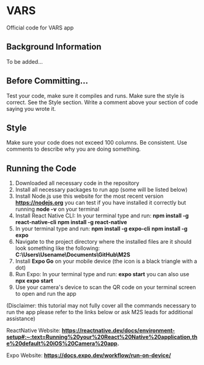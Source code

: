 # VARS
Official code for VARS app

## Background Information
To be added...

## Before Committing...
Test your code, make sure it compiles and runs.
Make sure the style is correct. See the Style section.
Write a comment above your section of code saying you wrote it.

## Style
Make sure your code does not exceed 100 columns.
Be consistent.
Use comments to describe why you are doing something.

## Running the Code
1.  Downloaded all necessary code in the repository
2.  Install all necessary packages to run app (some will be listed below)
3.  Install Node.js use this website for the most recent version
    **https://nodejs.org** you can test if you have installed it
    correctly but running **node -v** on your terminal
4.  Install React Native CLI: 
    In your terminal type and run:
    **npm install -g react-native-cli**
    **npm install -g react-native**
5.  In your terminal type and run: 
    **npm install -g expo-cli**
    **npm install -g expo**
7.  Navigate to the project directory where the installed files are
    it should look something like the following:
    **C:\Users\Usename\Documents\GitHub\M2S**
8.  Install **Expo Go** on your mobile device (the icon is a black
    triangle with a dot)
9.  Run Expo:
    In your terminal type and run:
    **expo start**
    you can also use 
    **npx expo start**
10.  Use your camera's device to scan the QR code on your terminal screen
    to open and run the app

(Disclaimer: this tutorial may not fully cover all the commands 
necessary to run the app please refer to the links below or ask M2S 
leads for additional assistance) 

ReactNative Website:
**https://reactnative.dev/docs/environment-setup#:~:text=Running%20your%20React%20Native%20application,the%20default%20iOS%20Camera%20app.**

Expo Website:
**https://docs.expo.dev/workflow/run-on-device/**
